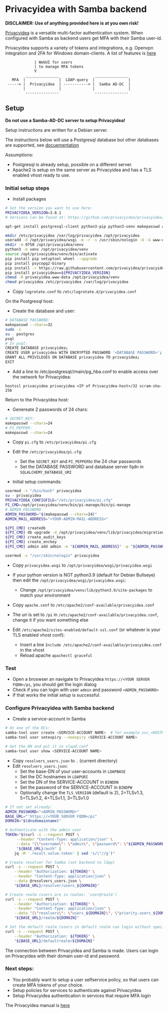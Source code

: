 # Privacyidea with Samba backend

**DISCLAIMER: Use of anything provided here is at you own risk!**

[Privacyidea](https://github.com/privacyidea/privacyidea) is a versatile multi-factor authentication system. When configured with Samba as backend users get MFA with their Samba user-id.  

Privacyidea supports a variety of tokens and integrations, e.g. Openvpn integration and 2FA for Windows domain-clients. A list of features is [here](https://www.privacyidea.org/about/features/)

```text
             | WebUI for users
             | to manage MFA tokens
             V 
         _______________                _______________
   MFA  |               |  LDAP-query  |               |
 -----> |  Privacyidea  | -----------> |  Samba AD-DC  |
        |               |              |               |
         ---------------                ---------------
```

## Setup

**Do not use a Samba-AD-DC server to setup Privacyidea!** 

Setup instructions are written for a Debian server.

The instructions below will use a Postgresql database but other databases are supported, see [docuementation](https://privacyidea.readthedocs.io/en/latest/installation/pip.html#database)

Assumptions:
- Postgresql is already setup, possible on a different server.
- Apache2 is setup on the same server as Privacyidea and has a TLS enabled vhost ready to use. 

### Initial setup steps

- Install packages

```bash
# Set the version you want to use here:
PRIVACYIDEA_VERSION=3.8.1
# Versions can be found at: https://github.com/privacyidea/privacyidea/tags

apt-get install postgresql-client python3-pip python3-venv makepasswd apache2 libapache2-mod-wsgi-py3 jq curl

mkdir /etc/privacyidea /var/log/privacyidea /opt/privacyidea
useradd -d /opt/privacyidea/wsgi -m -r -s /usr/sbin/nologin -U -G www-data privacyidea
mkdir -m 0750 /opt/privacyidea/venv
python3 -m venv /opt/privacyidea/venv
source /opt/privacyidea/venv/bin/activate
pip install pip setuptool wheel --upgrade 
pip install psycopg2-binary
pip install -r https://raw.githubusercontent.com/privacyidea/privacyidea/v${PRIVACYIDEA_VERSION}/requirements.txt
pip install privacyidea==${PRIVACYIDEA_VERSION}
chmod -R privacyidea.www-data /opt/privacyidea/venv
chmod privacyidea /etc/privacyidea /var/log/privacyidea
```

- Copy `logrotate.conf` to `/etc/logrotate.d/privacyidea.conf`

On the Postgresql host:

- Create the database and user:

```bash
# DATABASE PASSWORD:
makepasswd --chars=32
sudo -i
su - postgres
psql
# In psql:
CREATE DATABASE privacyidea;
CREATE USER privacyidea WITH ENCRYPTED PASSWORD '<DATABASE PASSWORD>';
GRANT ALL PRIVILEGES ON DATABASE privacyidea TO privacyidea;
EXIT
```

- Add a line to /etc/postgresql/<version>/main/pg_hba.conf to enable access over the network for Privacyidea:
```text
hostssl privacyidea privacyidea <IP of Privacyidea-host>/32 scram-sha-256
```

Return to the Privacyidea host:

- Genereate 2 passwords of 24 chars:
```bash
# SECRET_KEY:
makepasswd --chars=24
# PI_PEPPER:
makepasswd --chars=24
```
- Copy `pi.cfg` to `/etc/privacyidea/pi.cfg`
- Edit the `/etc/privacyidea/pi.cfg`:
  - Set the `SECRET_KEY` and `PI_PEPPER`to the 24 char passwords
  - Set the DATABASE PASSWORD and database server fqdn in `SQLALCHEMY_DATABASE_URI`


- Initial setup commands:

```bash
usermod -s "/bin/bash" privacyidea
su - privacyidea
PRIVACYIDEA_CONFIGFILE="/etc/privacyidea/pi.cfg"
PI_CMD=/opt/privacyidea/venv/bin/pi-manage/bin/pi-manage
# ADMIN PASSWORD 
ADMIN_PASSWORD="$(makepasswd --chars=24)"
ADMIN_MAIL_ADDRESS="<YOUR-ADMIN-MAIL-ADDRESS>"

${PI_CMD} createdb
${PI_CMD} db upgrade -d /opt/privacyidea/venv/lib/privacyidea/migrations
${PI_CMD} create_audit_keys
${PI_CMD} create_enckey
${PI_CMD} admin add admin -e "${ADMIN_MAIL_ADDRESS}" -p "${ADMIN_PASSWORD}"  

usermod -s "/usr/sbin/nologin" privacyidea
```

- Copy `privacyidea.wsgi` to `/opt/privacyidea/wsgi/privacyidea.wsgi`
- If your python version is NOT python3.9 (default for Debian Bullseye) then edit the `/opt/privacyidea/wsgi/privacyidea.wsgi`:
  - Change `/opt/privacyidea/venv/lib/python3.9/site-packages` to match your environment


- Copy `apache.conf` to `/etc/apache2/conf-available/privacyidea.conf`
- The uri is set to `/pi` in `/etc/apache2/conf-available/privacyidea.conf`, change it if you want something else
- Edit `/etc/apache2/sites-enabled/default-ssl.conf` (or whatever is your TLS enabled vhost conf):
  - Insert a line `Include /etc/apache2/conf-available/privacyidea.conf` in the vhost
  - Reload apache `apachectl graceful`

### Test

- Open a broswser an navigate to Privacyidea `https://<YOUR SERVER FQDN>/pi`, you should get the login dialog
- Check if you can login with user `admin` and password `<ADMIN_PASSWORD>`
- If that works the initial setup is successful.

### Configure Privacyidea with Samba backend
 
- Create a service-account in Samba

```bash
# On one of the DCs:
samba-tool user create <SERVICE-ACCOUNT NAME>  # for example svc_<HOSTNAME>_privacyidea
samba-tool user setexpiry --noexpiry <SERVICE-ACCOUNT NAME>

# Get the DN and put it in slapd.conf
samba-tool user show <SERVICE-ACCOUNT NAME>
```

- Copy `resolvers_users.json` to `.` (current directory)
- Edit `resolvers_users.json`:
  - Set the base-DN of your user-accounts in `LDAPBASE`
  - Set the DC hostnames in `LDAPURI`
  - Set the DN of the SERVICE-ACCOUNT in `BINDDN`
  - Set the password of the SERVICE-ACCOUNT in `BINDPW`
  - Optionally change the `TLS_VERSION` (default is 2), 2=TLSv1.3,  5=TLSv1.2,  4=TLSv1.1,  3=TLSv1.0

```bash
# If not set already:
ADMIN_PASSWORD="<ADMIN_PASSWORD>"
BASE_URL="'https://<YOUR SERVER FQDN>/pi"
DOMAIN="$(dnsdomainname)"

# Authenticate with the admin user
TOKEN="$(curl -s --request POST \
     --header "Content-Type: application/json" \
     --data "{\"username\": \"admin\", \"password\": \"${ADMIN_PASSWORD}\"}" \ 
     "${BASE_URL}/auth" |
    jq -M '.result.value.token' | sed 's/\"//g')"     

# Create resolver for Samba (set backend to ldap)
curl -s --request POST \
    --header "Authorization: ${TOKEN}" \
    --header "Content-Type: application/json" \
    --data @resolvers_users.json \
    "${BASE_URL}/resolver/users_${DOMAIN}" 

# Create realm (users are in realms: 'user@realm')
curl -s --request POST \
    --header "Authorization: ${TOKEN}" \
    --header "Content-Type: application/json" \
    --data "{\"resolvers\": \"users_${DOMAIN}\", \"priority.users_${DOMAIN}\": 1}" \ 
    "${BASE_URL}/realm/${DOMAIN}" 

# Set the default realm (users in default realm can login without specifying the realm)
curl -s --request POST \
    --header "Authorization: ${TOKEN}" \
    "${BASE_URL}/defaultrealm/${DOMAIN}" 
```

The connection between Privacyidea and Samba is made. Users can login on Privacyidea with their domain user-id and password.

### Next steps:

- You probably want to setup a user selfservice policy, so that users can create MFA tokens of your choice.
- Setup policies for services to authenticate against Privacyidea
- Setup Privacyidea authentication in services that require MFA login


The Privacyidea manual is [here](https://privacyidea.readthedocs.io/en/latest/index.html)
